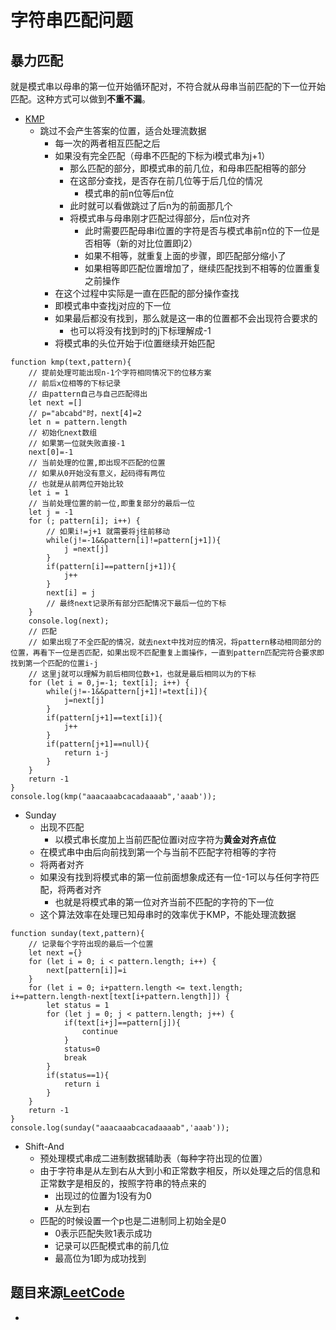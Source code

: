 # 字符串匹配问题
## 暴力匹配
就是模式串以母串的第一位开始循环配对，不符合就从母串当前匹配的下一位开始匹配。这种方式可以做到**不重不漏**。
- [KMP](http://www.ruanyifeng.com/blog/2013/05/Knuth%E2%80%93Morris%E2%80%93Pratt_algorithm.html)
  - 跳过不会产生答案的位置，适合处理流数据
    - 每一次的两者相互匹配之后
    - 如果没有完全匹配（母串不匹配的下标为i模式串为j+1） 
      - 那么匹配的部分，即模式串的前几位，和母串匹配相等的部分
      - 在这部分查找，是否存在前几位等于后几位的情况
        - 模式串的前n位等后n位
      - 此时就可以看做跳过了后n为的前面那几个
      - 将模式串与母串刚才匹配过得部分，后n位对齐
        - 此时需要匹配母串i位置的字符是否与模式串前n位的下一位是否相等（新的对比位置即j2）
        - 如果不相等，就重复上面的步骤，即匹配部分缩小了
        - 如果相等即匹配位置增加了，继续匹配找到不相等的位置重复之前操作
    - 在这个过程中实际是一直在匹配的部分操作查找
    - 即模式串中查找j对应的下一位
    - 如果最后都没有找到，那么就是这一串的位置都不会出现符合要求的
      - 也可以将没有找到时的j下标理解成-1
    - 将模式串的头位开始于i位置继续开始匹配
```
function kmp(text,pattern){
    // 提前处理可能出现n-1个字符相同情况下的位移方案
    // 前后x位相等的下标记录 
    // 由pattern自己与自己匹配得出
    let next =[]
    // p="abcabd"时，next[4]=2
    let n = pattern.length
    // 初始化next数组
    // 如果第一位就失败直接-1
    next[0]=-1
    // 当前处理的位置,即出现不匹配的位置
    // 如果从0开始没有意义，起码得有两位
    // 也就是从前两位开始比较
    let i = 1
    // 当前处理位置的前一位,即重复部分的最后一位
    let j = -1
    for (; pattern[i]; i++) {
        // 如果i!=j+1 就需要将j往前移动
        while(j!=-1&&pattern[i]!=pattern[j+1]){
            j =next[j]
        }
        if(pattern[i]==pattern[j+1]){
            j++
        }
        next[i] = j
        // 最终next记录所有部分匹配情况下最后一位的下标
    }
    console.log(next);
    // 匹配
    // 如果出现了不全匹配的情况，就去next中找对应的情况，将pattern移动相同部分的位置，再看下一位是否匹配，如果出现不匹配重复上面操作，一直到pattern匹配完符合要求即找到第一个匹配的位置i-j
    // 这里j就可以理解为前后相同位数+1，也就是最后相同以为的下标
    for (let i = 0,j=-1; text[i]; i++) {
        while(j!=-1&&pattern[j+1]!=text[i]){
            j=next[j]
        }        
        if(pattern[j+1]==text[i]){
            j++
        }
        if(pattern[j+1]==null){
            return i-j
        }
    }
    return -1
}
console.log(kmp("aaacaaabcacadaaaab",'aaab'));
```
- Sunday
  - 出现不匹配
    - 以模式串长度加上当前匹配位置i对应字符为**黄金对齐点位**
  - 在模式串中由后向前找到第一个与当前不匹配字符相等的字符
  - 将两者对齐
  - 如果没有找到将模式串的第一位前面想象成还有一位-1可以与任何字符匹配，将两者对齐
    - 也就是将模式串的第一位对齐当前不匹配的字符的下一位
  - 这个算法效率在处理已知母串时的效率优于KMP，不能处理流数据
```
function sunday(text,pattern){
    // 记录每个字符出现的最后一个位置
    let next ={}
    for (let i = 0; i < pattern.length; i++) {
        next[pattern[i]]=i
    }
    for (let i = 0; i+pattern.length <= text.length; i+=pattern.length-next[text[i+pattern.length]]) {
        let status = 1
        for (let j = 0; j < pattern.length; j++) {
            if(text[i+j]==pattern[j]){
                continue
            }
            status=0
            break
        }
        if(status==1){
            return i
        }
    }
    return -1
}
console.log(sunday("aaacaaabcacadaaaab",'aaab'));
```
- Shift-And
  - 预处理模式串成二进制数据辅助表（每种字符出现的位置）
  - 由于字符串是从左到右从大到小和正常数字相反，所以处理之后的信息和正常数字是相反的，按照字符串的特点来的
    - 出现过的位置为1没有为0
    - 从左到右
  - 匹配的时候设置一个p也是二进制同上初始全是0
    - 0表示匹配失败1表示成功
    - 记录可以匹配模式串的前几位
    - 最高位为1即为成功找到

## 题目来源[LeetCode](https://leetcode-cn.com/)
- 